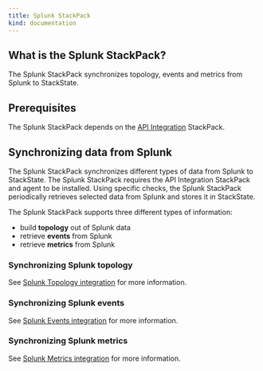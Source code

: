 ```yaml
---
title: Splunk StackPack
kind: documentation
---
```


## What is the Splunk StackPack?

The Splunk StackPack synchronizes topology, events and metrics from Splunk to StackState.

## Prerequisites

The Splunk StackPack depends on the [API Integration](/integrations/api-integration) StackPack.

## Synchronizing data from Splunk

The Splunk StackPack synchronizes different types of data from Splunk to StackState. The Splunk StackPack requires the API Integration StackPack and agent to be installed. Using specific checks, the Splunk StackPack periodically retrieves selected data from Splunk and stores it in StackState.

The Splunk StackPack supports three different types of information:

* build **topology** out of Splunk data
* retrieve **events** from Splunk
* retrieve **metrics** from Splunk

### Synchronizing Splunk topology

See [Splunk Topology integration](/integrations/splunk_topology) for more information.

### Synchronizing Splunk events

See [Splunk Events integration](/integrations/splunk_event) for more information.

### Synchronizing Splunk metrics

See [Splunk Metrics integration](/integrations/splunk_metric) for more information.
